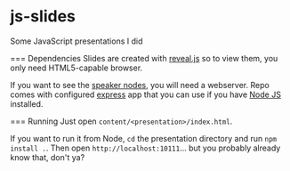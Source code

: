 js-slides
=========

Some JavaScript presentations I did

=== Dependencies
Slides are created with [reveal.js](http://lab.hakim.se/reveal-js/) so to view them, you only need HTML5-capable browser.

If you want to see the [speaker nodes](https://github.com/hakimel/reveal.js/#speaker-notes),
you will need a webserver. Repo comes with configured [express]() app that you can use if
you have [Node JS](http://nodejs.org/) installed.

=== Running
Just open ``content/<presentation>/index.html``.

If you want to run it from Node, ``cd`` the presentation directory and run ``npm install .``.
Then open ``http://localhost:10111``... but you probably already know that, don't ya?
